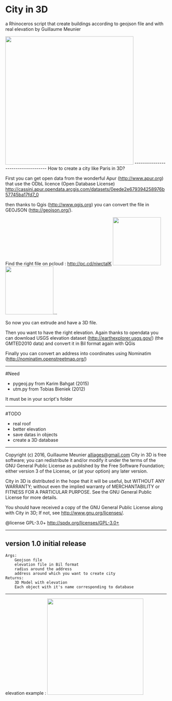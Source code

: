 # City in 3D

a Rhinoceros script that create buildings according to geojson file and with real elevation by Guillaume Meunier
 
<img src="https://alliages.files.wordpress.com/2016/06/city-in-3d_a.jpg" style="width: 400px;"/>
-----------------------------------
How to create a city like Paris in 3D?

First you can get open data from the wonderful Apur (http://www.apur.org) that use the ODbL licence (Open Database License)
http://cassini.apur.opendata.arcgis.com/datasets/0eede2e679394258976b57745ba17fd7_0

then thanks to Qgis (http://www.qgis.org) you can convert the file in GEOJSON (http://geojson.org/). 

Find the right file on pcloud : http://pc.cd/niwctalK
<img src="https://alliages.files.wordpress.com/2016/06/paris.jpg" width="150"/><img src="https://alliages.files.wordpress.com/2016/06/emprise_bati_haut-de-seine-92.png" width="150"/>...

So now you can extrude and have a 3D file.

Then you want to have the right elevation. Again thanks to opendata you can download USGS elevation dataset (http://earthexplorer.usgs.gov/) (the GMTED2010 data) and convert it in Bil format again with QGis

Finally you can convert an address into coordinates using Nominatim (http://nominatim.openstreetmap.org/)

---
#Need 
- pygeoj.py from Karim Bahgat (2015)
- utm.py from Tobias Bieniek (2012)

It must be in your script's folder

---
#TODO
- real roof
- better elevation
- save datas in objects
- create a 3D database

---

Copyright (c) 2016, Guillaume Meunier <alliages@gmail.com> 
City in 3D is free software; you can redistribute it and/or modify 
it under the terms of the GNU General Public License as published 
by the Free Software Foundation; either version 3 of the License, 
or (at your option) any later version. 

City in 3D is distributed in the hope that it will be useful,
but WITHOUT ANY WARRANTY; without even the implied warranty of 
MERCHANTABILITY or FITNESS FOR A PARTICULAR PURPOSE. See the 
GNU General Public License for more details.

You should have received a copy of the GNU General Public License
along with City in 3D; If not, see <http://www.gnu.org/licenses/>.

@license GPL-3.0+ <http://spdx.org/licenses/GPL-3.0+>

---
version 1.0 initial release
---
    Args:
        Geojson file
        elevation file in Bil format
        radius around the address
        address around which you want to create city
    Returns:
        3D Model with elevation
        Each object with it's name corresponding to database
----
elevation example :
<img src="https://alliages.files.wordpress.com/2016/06/city-in-3d_b.jpg" width="300"/>
